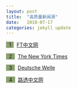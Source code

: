 ```yaml
---
layout: post
title:  "高质量新闻源"
date:   2018-07-17
categories: jekyll update
---
```

<span style="background-color: #8ba06f">&nbsp;&nbsp;1&nbsp;&nbsp;</span>&nbsp; [FT中文网](http://www.ftchinese.com/)

<span style="background-color: #8ba06f">&nbsp;&nbsp;2&nbsp;&nbsp;</span>&nbsp; [The New York Times](https://www.nytimes.com/)

<span style="background-color: #8ba06f">&nbsp;&nbsp;3&nbsp;&nbsp;</span>&nbsp; [Deutsche Welle](http://www.dw.com/en)

<span style="background-color: #8ba06f">&nbsp;&nbsp;4&nbsp;&nbsp;</span>&nbsp; [路透中文网](https://cn.reuters.com/)

<!--more-->
